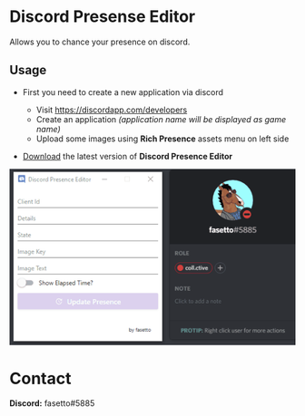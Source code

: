 # Discord Presense Editor
Allows you to chance your presence on discord.

## Usage
* First you need to create a new application via discord
    * Visit  https://discordapp.com/developers
    * Create an application *(application name will be displayed as game name)*
    * Upload some images using **Rich Presence** assets menu on left side

* [Download](https://github.com/fasetto/discord-presence-editor/releases) the latest version of **Discord Presence Editor**

![image](https://raw.githubusercontent.com/fasetto/discord-presence-editor/master/screenshots/discord-presence-editor.gif)

# Contact
**Discord:** fasetto#5885
